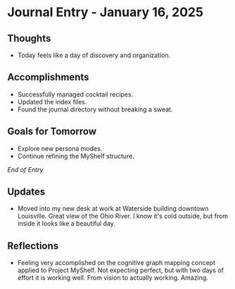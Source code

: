 
# Journal Entry - January 16, 2025

## Thoughts
- Today feels like a day of discovery and organization.

## Accomplishments
- Successfully managed cocktail recipes.
- Updated the index files.
- Found the journal directory without breaking a sweat.

## Goals for Tomorrow
- Explore new persona modes.
- Continue refining the MyShelf structure.

*End of Entry*

## Updates
- Moved into my new desk at work at Waterside building downtown Louisville. Great view of the Ohio River. 
  I know it's cold outside, but from inside it looks like a beautiful day.

## Reflections
- Feeling very accomplished on the cognitive graph mapping concept applied to Project MyShelf. 
  Not expecting perfect, but with two days of effort it is working well. From vision to actually working. Amazing.
